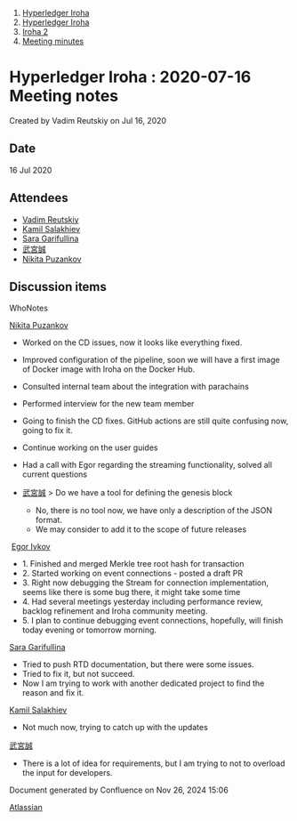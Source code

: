 1. [Hyperledger Iroha](index.html)
2. [Hyperledger Iroha](Hyperledger-Iroha_20873224.html)
3. [Iroha 2](Iroha-2_21012047.html)
4. [Meeting minutes](Meeting-minutes_21016015.html)

# Hyperledger Iroha : 2020-07-16 Meeting notes

Created by Vadim Reutskiy on Jul 16, 2020

## Date

16 Jul 2020

## Attendees

- [Vadim Reutskiy](https://lf-hyperledger.atlassian.net/wiki/people/5b8d04b72786fb2bf79a7405?ref=confluence)
- [Kamil Salakhiev](https://lf-hyperledger.atlassian.net/wiki/people/557058:07723e0b-a027-4cc4-ad6d-324e41cccb4d?ref=confluence)
- [Sara Garifullina](https://lf-hyperledger.atlassian.net/wiki/people/5b6c115b2c9bd83c03707f95?ref=confluence)
- [武宮誠](https://lf-hyperledger.atlassian.net/wiki/people/557058:12c320e6-5d17-404f-b20e-bfa5721ae960?ref=confluence)
- [Nikita Puzankov](https://lf-hyperledger.atlassian.net/wiki/people/5df113768998970e5b434e0a?ref=confluence)

## Discussion items

WhoNotes

[Nikita Puzankov](https://lf-hyperledger.atlassian.net/wiki/people/5df113768998970e5b434e0a?ref=confluence)

- Worked on the CD issues, now it looks like everything fixed.
- Improved configuration of the pipeline, soon we will have a first image of Docker image with Iroha on the Docker Hub.
- Consulted internal team about the integration with parachains
- Performed interview for the new team member
- Going to finish the CD fixes. GitHub actions are still quite confusing now, going to fix it.
- Continue working on the user guides
- Had a call with Egor regarding the streaming functionality, solved all current questions
- [武宮誠](https://lf-hyperledger.atlassian.net/wiki/people/557058:12c320e6-5d17-404f-b20e-bfa5721ae960?ref=confluence) &gt; Do we have a tool for defining the genesis block
  
  - No, there is no tool now, we have only a description of the JSON format.
  - We may consider to add it to the scope of future releases

 [Egor Ivkov](https://lf-hyperledger.atlassian.net/wiki/people/5dd9631c1cf3c20ef5ff9f0f?ref=confluence)

- 1\. Finished and merged Merkle tree root hash for transaction
- 2\. Started working on event connections - posted a draft PR
- 3\. Right now debugging the Stream for connection implementation, seems like there is some bug there, it might take some time
- 4\. Had several meetings yesterday including performance review, backlog refinement and Iroha community meeting.
- 5\. I plan to continue debugging event connections, hopefully, will finish today evening or tomorrow morning.

[Sara Garifullina](https://lf-hyperledger.atlassian.net/wiki/people/5b6c115b2c9bd83c03707f95?ref=confluence)

- Tried to push RTD documentation, but there were some issues.
- Tried to fix it, but not succeed.
- Now I am trying to work with another dedicated project to find the reason and fix it.

[Kamil Salakhiev](https://lf-hyperledger.atlassian.net/wiki/people/557058:07723e0b-a027-4cc4-ad6d-324e41cccb4d?ref=confluence)

- Not much now, trying to catch up with the updates

[武宮誠](https://lf-hyperledger.atlassian.net/wiki/people/557058:12c320e6-5d17-404f-b20e-bfa5721ae960?ref=confluence)

- There is a lot of idea for requirements, but I am trying to not to overload the input for developers.

Document generated by Confluence on Nov 26, 2024 15:06

[Atlassian](http://www.atlassian.com/)
